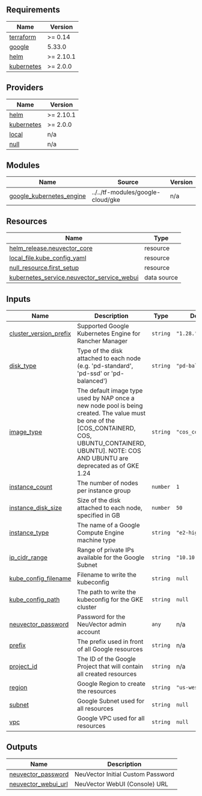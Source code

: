 ## Requirements

| Name | Version |
|------|---------|
| <a name="requirement_terraform"></a> [terraform](#requirement\_terraform) | >= 0.14 |
| <a name="requirement_google"></a> [google](#requirement\_google) | 5.33.0 |
| <a name="requirement_helm"></a> [helm](#requirement\_helm) | >= 2.10.1 |
| <a name="requirement_kubernetes"></a> [kubernetes](#requirement\_kubernetes) | >= 2.0.0 |

## Providers

| Name | Version |
|------|---------|
| <a name="provider_helm"></a> [helm](#provider\_helm) | >= 2.10.1 |
| <a name="provider_kubernetes"></a> [kubernetes](#provider\_kubernetes) | >= 2.0.0 |
| <a name="provider_local"></a> [local](#provider\_local) | n/a |
| <a name="provider_null"></a> [null](#provider\_null) | n/a |

## Modules

| Name | Source | Version |
|------|--------|---------|
| <a name="module_google_kubernetes_engine"></a> [google\_kubernetes\_engine](#module\_google\_kubernetes\_engine) | ../../tf-modules/google-cloud/gke | n/a |

## Resources

| Name | Type |
|------|------|
| [helm_release.neuvector_core](https://registry.terraform.io/providers/hashicorp/helm/latest/docs/resources/release) | resource |
| [local_file.kube_config_yaml](https://registry.terraform.io/providers/hashicorp/local/latest/docs/resources/file) | resource |
| [null_resource.first_setup](https://registry.terraform.io/providers/hashicorp/null/latest/docs/resources/resource) | resource |
| [kubernetes_service.neuvector_service_webui](https://registry.terraform.io/providers/hashicorp/kubernetes/latest/docs/data-sources/service) | data source |

## Inputs

| Name | Description | Type | Default | Required |
|------|-------------|------|---------|:--------:|
| <a name="input_cluster_version_prefix"></a> [cluster\_version\_prefix](#input\_cluster\_version\_prefix) | Supported Google Kubernetes Engine for Rancher Manager | `string` | `"1.28."` | no |
| <a name="input_disk_type"></a> [disk\_type](#input\_disk\_type) | Type of the disk attached to each node (e.g. 'pd-standard', 'pd-ssd' or 'pd-balanced') | `string` | `"pd-balanced"` | no |
| <a name="input_image_type"></a> [image\_type](#input\_image\_type) | The default image type used by NAP once a new node pool is being created. The value must be one of the [COS\_CONTAINERD, COS, UBUNTU\_CONTAINERD, UBUNTU]. NOTE: COS AND UBUNTU are deprecated as of GKE 1.24 | `string` | `"cos_containerd"` | no |
| <a name="input_instance_count"></a> [instance\_count](#input\_instance\_count) | The number of nodes per instance group | `number` | `1` | no |
| <a name="input_instance_disk_size"></a> [instance\_disk\_size](#input\_instance\_disk\_size) | Size of the disk attached to each node, specified in GB | `number` | `50` | no |
| <a name="input_instance_type"></a> [instance\_type](#input\_instance\_type) | The name of a Google Compute Engine machine type | `string` | `"e2-highmem-2"` | no |
| <a name="input_ip_cidr_range"></a> [ip\_cidr\_range](#input\_ip\_cidr\_range) | Range of private IPs available for the Google Subnet | `string` | `"10.10.0.0/24"` | no |
| <a name="input_kube_config_filename"></a> [kube\_config\_filename](#input\_kube\_config\_filename) | Filename to write the kubeconfig | `string` | `null` | no |
| <a name="input_kube_config_path"></a> [kube\_config\_path](#input\_kube\_config\_path) | The path to write the kubeconfig for the GKE cluster | `string` | `null` | no |
| <a name="input_neuvector_password"></a> [neuvector\_password](#input\_neuvector\_password) | Password for the NeuVector admin account | `any` | n/a | yes |
| <a name="input_prefix"></a> [prefix](#input\_prefix) | The prefix used in front of all Google resources | `string` | n/a | yes |
| <a name="input_project_id"></a> [project\_id](#input\_project\_id) | The ID of the Google Project that will contain all created resources | `string` | n/a | yes |
| <a name="input_region"></a> [region](#input\_region) | Google Region to create the resources | `string` | `"us-west2"` | no |
| <a name="input_subnet"></a> [subnet](#input\_subnet) | Google Subnet used for all resources | `string` | `null` | no |
| <a name="input_vpc"></a> [vpc](#input\_vpc) | Google VPC used for all resources | `string` | `null` | no |

## Outputs

| Name | Description |
|------|-------------|
| <a name="output_neuvector_password"></a> [neuvector\_password](#output\_neuvector\_password) | NeuVector Initial Custom Password |
| <a name="output_neuvector_webui_url"></a> [neuvector\_webui\_url](#output\_neuvector\_webui\_url) | NeuVector WebUI (Console) URL |
